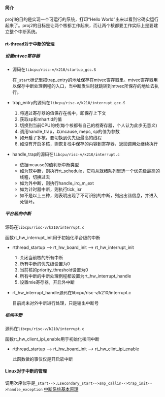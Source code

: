 #### 简介

proj1的目的是实现一个可运行的系统，打印“Hello World”出来以看到它确实运行起来了。proj2的目标是让两个核都工作起来，而让两个核都要工作实际上是要建立整个中断系统。

#### rt-thread对于中断的管理

##### 设置mtvec寄存器

- 源码在`libcpu/risc-v/k210/startup_gcc.S`

  在`_start`标记里把trap_entry的地址保存在mtvec寄存器里。mtvec寄存器用以保存中断处理例程的入口，当中断发生时就跳转到mtvec所保存的地址去执行。

- trap_entry的源码在`libcpu/risc-v/k210/interrupt_gcc.S`

  1. 将通过寄存器的值保存在栈中，即保存上下文
  2. 获取sp和mhartid的值
  3. 切换到当前CPU的𣏾(每个核都有自己的𣏾寄存器，个人认为此步无意义)
  4. 调用handle_trap，以mcause, mepc, sp的值为参数
  5. 如开启了多核，要切换到优先级最高的线程
  6. 如没有开启多核，则恢复栈中保存的内容到寄存器，返回调用处继续执行

- handle_trap的源码在`libcpu/risc-v/k210/interrupt.c`

  - 依据mcause的值判断中断类型
  - 如为软中断，则执行rt_schedule，它将从就绪队列里选一个优先级最高的线程，切换过去
  - 如为外中断，则执行handle_irq_m_ext
  - 如为计时器中断，则执行tick_isr
  - 如不是以上三种，则表明出现了不可识别的中断，列出出错信息，并进入死循环。

##### 平台级的中断

源码在`libcpu/risc-v/k210/interrupt.c`

函数rt_hw_interrupt_init用于初始化平台级的中断

- rtthread_startup --> rt_hw_board_init --> rt_hw_interrupt_init

  1. 关闭当前核的所有中断
  2. 所有中断的优先级设置为0
  3. 当前核的priority_threshold设置为0
  4. 所有中断的中断处理例程都设置为rt_hw_interrupt_handle
  5. 设置mie寄存器，开启外中断

- rt_hw_interrupt_handle源码在libcpu/risc-v/k210/interrupt.c

  目前尚未对外中断进行处理，只是输出中断号

##### 核间中断

源码在`libcpu/risc-v/k210/interrupt.c`

函数rt_hw_client_ipi_enable用于初始化核间中断

- rtthread_startup --> rt_hw_board_init --> rt_hw_clint_ipi_enable

  此函数做的事仅仅是开启软中断

#### Linux对于中断的管理

调用次序似乎是`_start-->.Lsecondary_start-->smp_callin-->trap_init-->handle_exception`
[中断系统基本原理](https://blog.csdn.net/droidphone/article/details/7445825)
